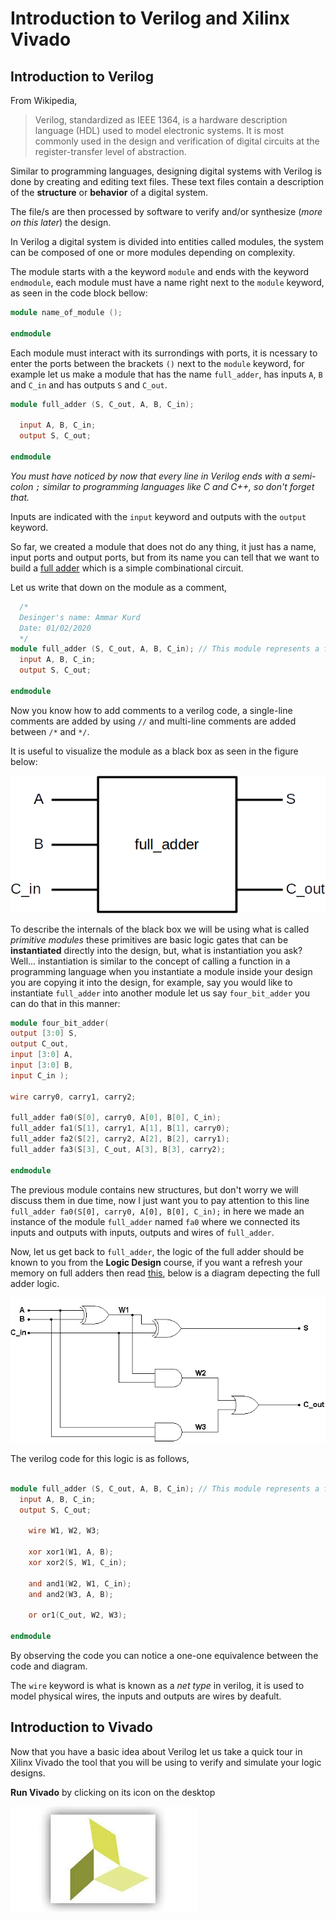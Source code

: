 # Introduction to Verilog and Xilinx Vivado

## Introduction to Verilog

From Wikipedia, 
> Verilog, standardized as IEEE 1364, is a hardware description language (HDL) used to model electronic systems. It is most commonly used in the design and verification of digital circuits at the register-transfer level of abstraction.

Similar to programming languages, designing digital systems with Verilog is done by creating and editing text files. These text files contain a description of the **structure** or **behavior** of a digital system.

The file/s are then processed by software to verify and/or synthesize (*more on this later*) the design.

In Verilog a digital system is divided into entities called modules, the system can be composed of one or more modules depending on complexity.

The module starts with a the keyword `module` and ends with the keyword `endmodule`, each module must have a name right next to the `module` keyword, as seen in the code block bellow: 

```verilog
module name_of_module ();

endmodule
```
Each module must interact with its surrondings with ports, it is ncessary to enter the ports between the brackets `()` next to the `module` keyword, for example let us make a module that has the name `full_adder`, has inputs `A`, `B` and `C_in` and has outputs `S` and `C_out`.

```verilog
module full_adder (S, C_out, A, B, C_in);
  
  input A, B, C_in;
  output S, C_out;

endmodule
```

*You must have noticed by now that every line in Verilog ends with a semi-colon `;` similar to programming languages like C and C++, so don't forget that.*

Inputs are indicated with the `input` keyword and outputs with the `output` keyword.

So far, we created a module that does not do any thing, it just has a name, input ports and output ports, but from its name you can tell that we want to build a [full adder](https://www.geeksforgeeks.org/full-adder-in-digital-logic/) which is a simple combinational circuit.

Let us write that down on the module as a comment,

```verilog
  /*
  Desinger's name: Ammar Kurd
  Date: 01/02/2020
  */
module full_adder (S, C_out, A, B, C_in); // This module represents a full adder.
  input A, B, C_in;
  output S, C_out;

endmodule
```
Now you know how to add comments to a verilog code, a single-line comments are added by using `//`  and multi-line comments are added between `/*` and `*/`.

It is useful to visualize the module as a black box as seen in the figure below:

![full adder](/images/full_adder_2.png) 

To describe the internals of the black box we will be using what is called *primitive modules* these primitives are basic logic gates that can be **instantiated** directly into the design, but, 
what is instantiation you ask? Well... instantiation is similar to the concept of calling a function in a programming language when you instantiate a module inside your design you are copying it into the design, for example, say you would like to instantiate `full_adder` into another module let us say `four_bit_adder` you can do that in this manner: 

```verilog 
module four_bit_adder( 
output [3:0] S, 
output C_out, 
input [3:0] A, 
input [3:0] B, 
input C_in ); 

wire carry0, carry1, carry2; 

full_adder fa0(S[0], carry0, A[0], B[0], C_in); 
full_adder fa1(S[1], carry1, A[1], B[1], carry0); 
full_adder fa2(S[2], carry2, A[2], B[2], carry1); 
full_adder fa3(S[3], C_out, A[3], B[3], carry2); 

endmodule 
``` 
The previous module contains new structures, but don't worry we will discuss them in due time, now I just want you to pay attention to this line `full_adder fa0(S[0], carry0, A[0], B[0], C_in);` in here we made an instance of the module `full_adder` named `fa0` where we connected its inputs and outputs with inputs, outputs and wires of `full_adder`.

Now, let us get back to `full_adder`, the logic of the full adder should be known to you from the **Logic Design** course, if you want a refresh your memory on full adders then read [this](https://www.geeksforgeeks.org/full-adder-in-digital-logic/), below is a diagram depecting the full adder logic.

![Full adder logic](/images/full_adder.bmp)

The verilog code for this logic is as follows,

```verilog

module full_adder (S, C_out, A, B, C_in); // This module represents a full adder.
  input A, B, C_in;
  output S, C_out;
    
    wire W1, W2, W3;
    
    xor xor1(W1, A, B);
    xor xor2(S, W1, C_in);
    
    and and1(W2, W1, C_in);
    and and2(W3, A, B);
    
    or or1(C_out, W2, W3);
    
endmodule
```

By observing the code you can notice a one-one equivalence between the code and diagram.

The `wire` keyword is what is known as a *net type* in verilog, it is used to model physical wires, the inputs and outputs are wires by deafult.

## Introduction to Vivado

Now that you have a basic idea about Verilog let us take a quick tour in Xilinx Vivado the tool that you will be using to verify and simulate your logic designs.

**Run Vivado** by clicking on its icon on the desktop

![Vivado icon](/images/vivado_icon.jpg)

